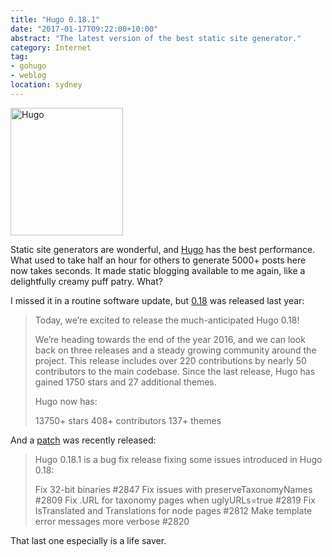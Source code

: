 ```yaml
---
title: "Hugo 0.18.1"
date: "2017-01-17T09:22:00+10:00"
abstract: "The latest version of the best static site generator."
category: Internet
tag:
- gohugo
- weblog
location: sydney
---
```

<p><img src="https://rubenerd.com/files/2017/hugo@1x.png" alt="Hugo" style="width:180px; height:204px;" srcset="https://rubenerd.com/files/2017/hugo@1x.png 1x, https://rubenerd.com/files/2017/hugo@2x.png 2x" /></p>

Static site generators are wonderful, and [Hugo] has the best performance. What used to take half an hour for others to generate 5000+ posts here now takes seconds. It made static blogging available to me again, like a delightfully creamy puff patry. What?

I missed it in a routine software update, but [0.18] was released last year:

> Today, we’re excited to release the much-anticipated Hugo 0.18!
> 
> We’re heading towards the end of the year 2016, and we can look back on three releases and a steady growing community around the project. This release includes over 220 contributions by nearly 50 contributors to the main codebase. Since the last release, Hugo has gained 1750 stars and 27 additional themes.
>
> Hugo now has:
>
>    13750+ stars
>    408+ contributors
>    137+ themes

And a [patch] was recently released:

> Hugo 0.18.1 is a bug fix release fixing some issues introduced in Hugo 0.18:
>
>    Fix 32-bit binaries #2847
>    Fix issues with preserveTaxonomyNames #2809
>    Fix .URL for taxonomy pages when uglyURLs=true #2819
>    Fix IsTranslated and Translations for node pages #2812
>    Make template error messages more verbose #2820

That last one especially is a life saver.

[Hugo]: https://gohugo.io/
[0.18]: https://github.com/spf13/hugo/releases/tag/v0.18
[patch]: https://github.com/spf13/hugo/releases/tag/v0.18.1


